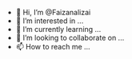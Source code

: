 - 👋 Hi, I’m @Faizanalizai
- 👀 I’m interested in ...
- 🌱 I’m currently learning ...
- 💞️ I’m looking to collaborate on ...
- 📫 How to reach me ...

<!---
Faizanalizai/Faizanalizai is a ✨ special ✨ repository because its `README.md` (this file) appears on your GitHub profile.
You can click the Preview link to take a look at your changes.
--->
